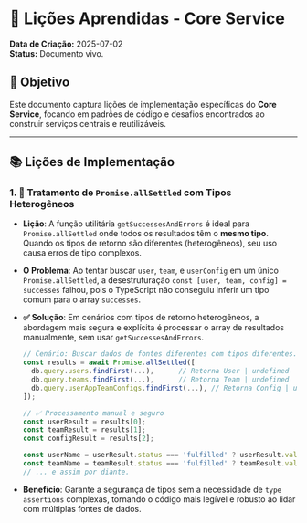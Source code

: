 # 📖 Lições Aprendidas - Core Service

**Data de Criação:** 2025-07-02  
**Status:** Documento vivo.

## 🎯 Objetivo

Este documento captura lições de implementação específicas do **Core Service**, focando em padrões de código e desafios encontrados ao construir serviços centrais e reutilizáveis.

---

## 📚 Lições de Implementação

### 1. 🧬 Tratamento de `Promise.allSettled` com Tipos Heterogêneos

- **Lição**: A função utilitária `getSuccessesAndErrors` é ideal para `Promise.allSettled` onde todos os resultados têm o **mesmo tipo**. Quando os tipos de retorno são diferentes (heterogêneos), seu uso causa erros de tipo complexos.
- **O Problema**: Ao tentar buscar `user`, `team`, e `userConfig` em um único `Promise.allSettled`, a desestruturação `const [user, team, config] = successes` falhou, pois o TypeScript não conseguiu inferir um tipo comum para o array `successes`.
- **✅ Solução**: Em cenários com tipos de retorno heterogêneos, a abordagem mais segura e explícita é processar o array de resultados manualmente, sem usar `getSuccessesAndErrors`.

  ```typescript
  // Cenário: Buscar dados de fontes diferentes com tipos diferentes.
  const results = await Promise.allSettled([
    db.query.users.findFirst(...),      // Retorna User | undefined
    db.query.teams.findFirst(...),      // Retorna Team | undefined
    db.query.userAppTeamConfigs.findFirst(...), // Retorna Config | undefined
  ]);

  // ✅ Processamento manual e seguro
  const userResult = results[0];
  const teamResult = results[1];
  const configResult = results[2];

  const userName = userResult.status === 'fulfilled' ? userResult.value?.name : 'Default';
  const teamName = teamResult.status === 'fulfilled' ? teamResult.value?.name : 'Default';
  // ... e assim por diante.
  ```

- **Benefício**: Garante a segurança de tipos sem a necessidade de `type assertions` complexas, tornando o código mais legível e robusto ao lidar com múltiplas fontes de dados.
